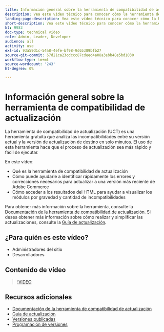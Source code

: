 ```yaml
---
title: Información general sobre la herramienta de compatibilidad de actualización
description: Vea este vídeo técnico para conocer cómo la herramienta de compatibilidad de actualización puede hacer que su próxima actualización sea más fácil, barata y rápida.
landing-page-description: Vea este vídeo técnico para conocer cómo la herramienta de compatibilidad de actualización puede hacer que su próxima actualización sea más fácil, barata y rápida.
short-description: Vea este vídeo técnico para conocer cómo la herramienta de compatibilidad de actualización puede hacer que su próxima actualización sea más fácil, barata y rápida.
kt: 9983
doc-type: technical video
role: Admin, Leader, Developer
audience: all
activity: use
exl-id: 93a59d1c-54a8-4efe-bf98-9d65389bfb27
source-git-commit: 67d21ca23cdccc87cdeed4a08a3ebb48e5bd1030
workflow-type: tm+mt
source-wordcount: '243'
ht-degree: 0%

---
```


# Información general sobre la herramienta de compatibilidad de actualización

La herramienta de compatibilidad de actualización (UCT) es una herramienta gratuita que analiza las incompatibilidades entre su versión actual y la versión de actualización de destino en solo minutos. El uso de esta herramienta hace que el proceso de actualización sea más rápido y fácil de ejecutar.

En este vídeo:

- Qué es la herramienta de compatibilidad de actualización
- Cómo puede ayudarle a identificar rápidamente los errores y correcciones necesarios para actualizar a una versión más reciente de Adobe Commerce
- Cómo acceder a los resultados del HTML para ayudar a visualizar los módulos por gravedad y cantidad de incompatibilidades

Para obtener más información sobre la herramienta, consulte la [Documentación de la herramienta de compatibilidad de actualización](https://experienceleague.adobe.com/docs/commerce-operations/upgrade-guide/upgrade-compatibility-tool/overview.html?lang=en). Si desea obtener más información sobre cómo realizar y simplificar las actualizaciones, consulte la [Guía de actualización](https://experienceleague.adobe.com/docs/commerce-operations/upgrade-guide/overview.html).

## ¿Para quién es este vídeo?

- Administradores del sitio
- Desarrolladores

## Contenido de vídeo

>[!VIDEO](https://video.tv.adobe.com/v/341245?quality=12&learn=on)

## Recursos adicionales

- [Documentación de la herramienta de compatibilidad de actualización](https://experienceleague.adobe.com/docs/commerce-operations/upgrade-guide/upgrade-compatibility-tool/overview.html?lang=en)
- [Guía de actualización](https://experienceleague.adobe.com/docs/commerce-operations/upgrade-guide/overview.html)
- [Versiones publicadas](https://experienceleague.adobe.com/docs/commerce-operations/release/versions.html)
- [Programación de versiones](https://experienceleague.adobe.com/docs/commerce-operations/release/planning/schedule.html)
